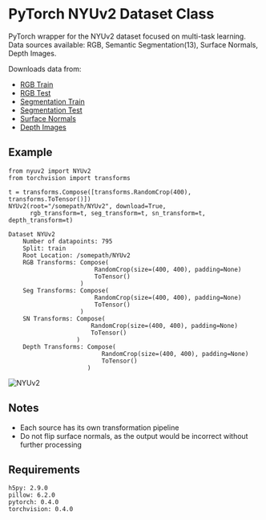 # PyTorch NYUv2 Dataset Class
PyTorch wrapper for the NYUv2 dataset focused on multi-task learning.  
Data sources available: RGB, Semantic Segmentation(13), Surface Normals, Depth Images.

Downloads data from:
- [RGB Train](http://www.doc.ic.ac.uk/~ahanda/nyu_train_rgb.tgz)
- [RGB Test](http://www.doc.ic.ac.uk/~ahanda/nyu_test_rgb.tgz)
- [Segmentation Train](https://github.com/ankurhanda/nyuv2-meta-data/raw/master/train_labels_13/nyuv2_train_class13.tgz)
- [Segmentation Test](https://github.com/ankurhanda/nyuv2-meta-data/raw/master/test_labels_13/nyuv2_test_class13.tgz)
- [Surface Normals](https://www.inf.ethz.ch/personal/ladickyl/nyu_normals_gt.zip)
- [Depth Images](http://horatio.cs.nyu.edu/mit/silberman/nyu_depth_v2/nyu_depth_v2_labeled.mat)

## Example
```
from nyuv2 import NYUv2
from torchvision import transforms

t = transforms.Compose([transforms.RandomCrop(400), transforms.ToTensor()])
NYUv2(root="/somepath/NYUv2", download=True, 
      rgb_transform=t, seg_transform=t, sn_transform=t, depth_transform=t)
```
```
Dataset NYUv2
    Number of datapoints: 795
    Split: train
    Root Location: /somepath/NYUv2
    RGB Transforms: Compose(
                        RandomCrop(size=(400, 400), padding=None)
                        ToTensor()
                    )
    Seg Transforms: Compose(
                        RandomCrop(size=(400, 400), padding=None)
                        ToTensor()
                    )
    SN Transforms: Compose(
                       RandomCrop(size=(400, 400), padding=None)
                       ToTensor()
                   )
    Depth Transforms: Compose(
                          RandomCrop(size=(400, 400), padding=None)
                          ToTensor()
                      )
```

![NYUv2](https://user-images.githubusercontent.com/1637188/57874116-c6632000-7807-11e9-9d7c-8d3060fa48d7.png)

## Notes
- Each source has its own transformation pipeline
- Do not flip surface normals, as the output would be incorrect without further
 processing

## Requirements
```
h5py: 2.9.0
pillow: 6.2.0
pytorch: 0.4.0
torchvision: 0.4.0
```

